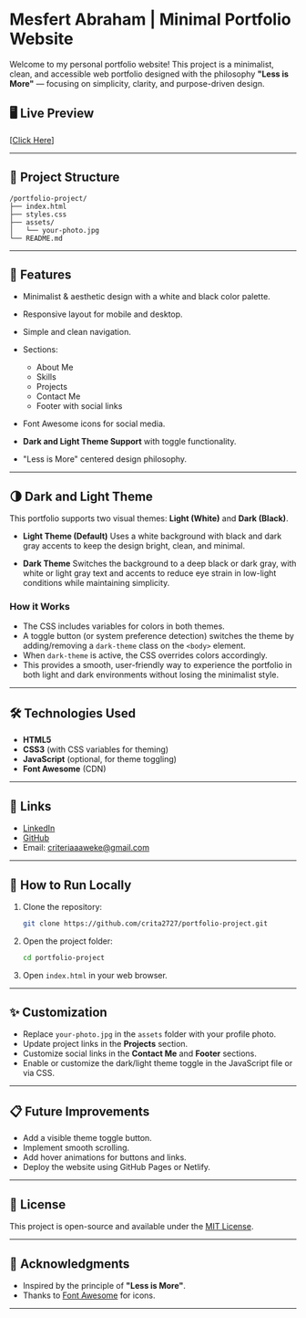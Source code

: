 # Mesfert Abraham | Minimal Portfolio Website

Welcome to my personal portfolio website! This project is a minimalist, clean, and accessible web portfolio designed with the philosophy **"Less is More"** — focusing on simplicity, clarity, and purpose-driven design.

## 🖥️ Live Preview

[[Click Here](https://lively-toffee-03fc0a.netlify.app/)]

---

## 📂 Project Structure

```
/portfolio-project/
├── index.html
├── styles.css
├── assets/
│   └── your-photo.jpg
└── README.md
```

---

## 📄 Features

* Minimalist & aesthetic design with a white and black color palette.
* Responsive layout for mobile and desktop.
* Simple and clean navigation.
* Sections:

  * About Me
  * Skills
  * Projects
  * Contact Me
  * Footer with social links
* Font Awesome icons for social media.
* **Dark and Light Theme Support** with toggle functionality.
* "Less is More" centered design philosophy.

---

## 🌗 Dark and Light Theme

This portfolio supports two visual themes: **Light (White)** and **Dark (Black)**.

* **Light Theme (Default)**
  Uses a white background with black and dark gray accents to keep the design bright, clean, and minimal.

* **Dark Theme**
  Switches the background to a deep black or dark gray, with white or light gray text and accents to reduce eye strain in low-light conditions while maintaining simplicity.

### How it Works

* The CSS includes variables for colors in both themes.
* A toggle button (or system preference detection) switches the theme by adding/removing a `dark-theme` class on the `<body>` element.
* When `dark-theme` is active, the CSS overrides colors accordingly.
* This provides a smooth, user-friendly way to experience the portfolio in both light and dark environments without losing the minimalist style.

---

## 🛠️ Technologies Used

* **HTML5**
* **CSS3** (with CSS variables for theming)
* **JavaScript** (optional, for theme toggling)
* **Font Awesome** (CDN)

---

## 🔗 Links

* [LinkedIn](https://www.linkedin.com/in/mesfert-abraham-4b0b1a1b6/)
* [GitHub](https://github.com/crita2727)
* Email: [criteriaaaweke@gmail.com](mailto:criteriaaaweke@gmail.com)

---

## 🚀 How to Run Locally

1. Clone the repository:

   ```bash
   git clone https://github.com/crita2727/portfolio-project.git
   ```
2. Open the project folder:

   ```bash
   cd portfolio-project
   ```
3. Open `index.html` in your web browser.

---

## ✨ Customization

* Replace `your-photo.jpg` in the `assets` folder with your profile photo.
* Update project links in the **Projects** section.
* Customize social links in the **Contact Me** and **Footer** sections.
* Enable or customize the dark/light theme toggle in the JavaScript file or via CSS.

---

## 📋 Future Improvements

* Add a visible theme toggle button.
* Implement smooth scrolling.
* Add hover animations for buttons and links.
* Deploy the website using GitHub Pages or Netlify.

---

## 📜 License

This project is open-source and available under the [MIT License](LICENSE).

---

## 🙏 Acknowledgments

* Inspired by the principle of **"Less is More"**.
* Thanks to [Font Awesome](https://fontawesome.com/) for icons.

---
